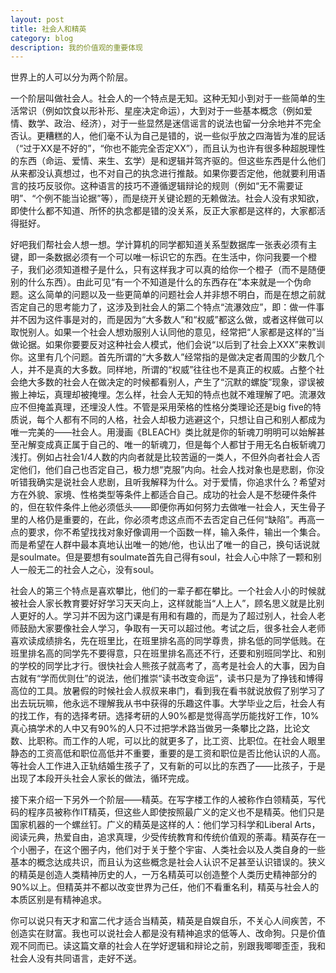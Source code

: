 ```yaml
---
layout: post
title: 社会人和精英
category: blog
description: 我的价值观的重要体现
---
```


世界上的人可以分为两个阶层。

一个阶层叫做社会人。社会人的一个特点是无知。这种无知小到对于一些简单的生活常识（例如饮食以形补形、星座决定命运），大到对于一些基本概念（例如爱情、数学、政治、经济），对于一些显然是迷信谣言的说法也留一分余地并不完全否认。更糟糕的人，他们毫不认为自己是错的，说一些似乎放之四海皆为准的屁话（“过于XX是不好的”，“你也不能完全否定XX”），而且认为也许有很多种超脱理性的东西（命运、爱情、来生、玄学）是和逻辑并驾齐驱的。但这些东西是什么他们从来都没认真想过，也不对自己的执念进行推敲。如果你要否定他，他就要利用语言的技巧反驳你。这种语言的技巧不遵循逻辑辩论的规则（例如“无不需要证明”、“个例不能当论据”等），而是绕开关键论题的无赖做法。社会人没有求知欲，即使什么都不知道、所怀的执念都是错的没关系，反正大家都是这样的，大家都活得挺好。

好吧我们帮社会人想一想。学计算机的同学都知道关系型数据库一张表必须有主键，即一条数据必须有一个可以唯一标识它的东西。在生活中，你问我要一个橙子，我们必须知道橙子是什么，只有这样我才可以真的给你一个橙子（而不是随便别的什么东西）。由此可见“有一个不知道是什么的东西存在”本来就是一个伪命题。这么简单的问题以及一些更简单的问题社会人并非想不明白，而是在想之前就否定自己的思考能力了，这涉及到社会人的第二个特点“流瀑效应”，即：做一件事并不因为这件事是对的，而是因为“大多数人”和“权威”都这么做，或者这样做可以取悦别人。如果一个社会人想劝服别人认同他的意见，经常把“人家都是这样的”当做论据。如果你要要反对这种社会人模式，他们会说“以后到了社会上XXX”来教训你。这里有几个问题。首先所谓的“大多数人”经常指的是做决定者周围的少数几个人，并不是真的大多数。同样地，所谓的“权威”往往也不是真正的权威。占整个社会绝大多数的社会人在做决定的时候都看别人，产生了“沉默的螺旋”现象，谬误被搬上神坛，真理却被掩埋。怎么样，社会人无知的特点也就不难理解了吧。流瀑效应不但掩盖真理，还埋没人性。不管是采用荣格的性格分类理论还是big five的特质说，每个人都有不同的人格，社会人却极力逃避这个，只想让自己和别人都成为唯一完美的——社会人。用漫画《BLEACH》类比就是你的斩魂刀明明可以始解甚至卍解变成真正属于自己的、唯一的斩魂刀，但是每个人都甘于用无名白板斩魂刀浅打。例如占社会1/4人数的内向者就是比较苦逼的一类人，不但外向者社会人否定他们，他们自己也否定自己，极力想“克服”内向。社会人找对象也是悲剧，你没听错我确实是说社会人悲剧，且听我解释为什么。对于爱情，你追求什么？希望对方在外貌、家境、性格类型等条件上都适合自己。成功的社会人是不愁硬件条件的，但在软件条件上他必须低头——即便你再如何努力去做唯一社会人，天生骨子里的人格仍是重要的，在此，你必须考虑这点而不去否定自己任何“缺陷”。再高一点的要求，你不希望找找对象好像调用一个函数一样，输入条件，输出一个集合。而是希望在人群中最本真地认出唯一的她/他，也认出了唯一的自己，换句话说就是soulmate。但是要想有soulmate首先自己得有soul，社会人心中除了一颗和别人一般无二的社会人之心，没有soul。

社会人的第三个特点是喜欢攀比，他们的一辈子都在攀比。一个社会人小的时候就被社会人家长教育要好好学习天天向上，这样就能当“人上人”，顾名思义就是比别人更好的人。学习并不因为这门课是有用和有趣的，而是为了超过别人，社会人老师鼓励大家要像社会人学习，争取有一天可以超过他。考试之后，很多社会人老师喜欢读成绩排名，先在班里比，在班里排名高的同学尊贵，排名低的同学低贱。在班里排名高的同学先不要得意，只在班里排名高还不行，还要和别班同学比、和别的学校的同学比才行。很快社会人熊孩子就高考了，高考是社会人的大事，因为自古就有“学而优则仕”的说法，他们推崇“读书改变命运”，读书只是为了挣钱和博得高位的工具。放暑假的时候社会人叔叔来串门，看到我在看书就说放假了别学习了出去玩玩嘛，他永远不理解我从书中获得的乐趣这件事。大学毕业之后，社会人有的找工作，有的选择考研。选择考研的人90%都是觉得高学历能找好工作，10%真心搞学术的人中又有90%的人只不过把学术路当做另一条攀比之路，比论文数、比职称。而工作的人呢，可以比的就更多了，比工资、比职位。在社会人眼里静态的工资高低和职位高低并不重要，重要的是工资和职位是否比他认识的人高。等社会人工作进入正轨结婚生孩子了，又有新的可以比的东西了——比孩子，于是出现了本段开头社会人家长的做法，循环完成。

接下来介绍一下另外一个阶层——精英。在写字楼工作的人被称作白领精英，写代码的程序员被称作IT精英，但这些人即使按照最广义的定义也不是精英。他们只是国家机器的一个螺丝钉。广义的精英是这样的人：他们学习科学和Liberal Arts，阅读元典，热爱自由，追求真理，少受传统教育和传统价值观的荼毒。精英存在一个小圈子，在这个圈子内，他们对于关于整个宇宙、人类社会以及人类自身的一些基本的概念达成共识，而且认为这些概念是社会人认识不足甚至认识错误的。狭义的精英是创造人类精神历史的人，一万名精英可以创造整个人类历史精神部分的90%以上。但精英并不都以改变世界为己任，他们不看重名利，精英与社会人的本质区别是有精神追求。

你可以说只有天才和富二代才适合当精英，精英是自娱自乐，不关心人间疾苦，不创造实在财富。我也可以说社会人都是没有精神追求的低等人、改命狗。只是价值观不同而已。读这篇文章的社会人在学好逻辑和辩论之前，别跟我唧唧歪歪，我和社会人没有共同语言，走好不送。

